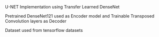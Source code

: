 U-NET Implementation using Transfer Learned DenseNet

Pretrained DenseNet121 used as Encoder model and Trainable Transposed Convolution layers as Decoder
 
Dataset used from tensorflow datasets
